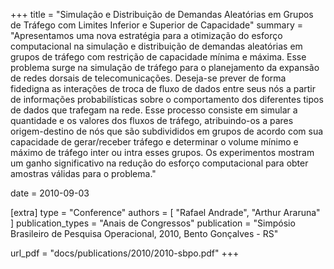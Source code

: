+++
title = "Simulação e Distribuição de Demandas Aleatórias em Grupos de Tráfego com Limites Inferior e Superior de Capacidade"
summary = "Apresentamos uma nova estratégia para a otimização do esforço computacional na simulação e distribuição de demandas aleatórias em grupos de tráfego com restrição de capacidade mínima e máxima. Esse problema surge na simulação de tráfego para o planejamento da expansão de redes dorsais de telecomunicações. Deseja-se prever de forma fidedigna as interações de troca de fluxo de dados entre seus nós a partir de informações probabilísticas sobre o comportamento dos diferentes tipos de dados que trafegam na rede. Esse processo consiste em simular a quantidade e os valores dos fluxos de tráfego, atribuindo-os a pares origem-destino de nós que são subdivididos em grupos de acordo com sua capacidade de gerar/receber tráfego e determinar o volume mínimo e máximo de tráfego inter ou intra esses grupos. Os experimentos mostram um ganho significativo na redução do esforço computacional para obter amostras válidas para o problema."

date = 2010-09-03

[extra]
type = "Conference"
authors = [ "Rafael Andrade", "Arthur Araruna" ]
publication_types = "Anais de Congressos"
publication = "Simpósio Brasileiro de Pesquisa Operacional, 2010, Bento Gonçalves - RS"

url_pdf = "docs/publications/2010/2010-sbpo.pdf"
+++